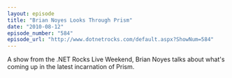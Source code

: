 ```yaml
---
layout: episode
title: "Brian Noyes Looks Through Prism"
date: "2010-08-12"
episode_number: "584"
episode_url: "http://www.dotnetrocks.com/default.aspx?ShowNum=584"
---
```


A show from the .NET Rocks Live Weekend, Brian Noyes talks about what's coming up in the latest incarnation of Prism.

